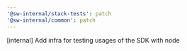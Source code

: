```yaml
---
'@sw-internal/stack-tests': patch
'@sw-internal/common': patch
---
```


[internal] Add infra for testing usages of the SDK with node
